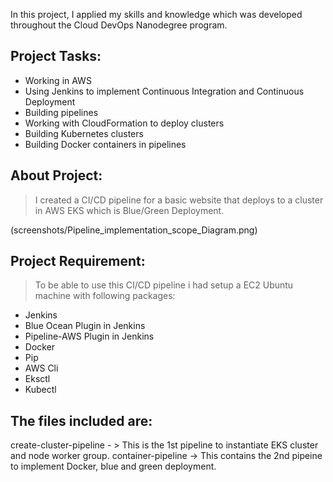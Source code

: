 In this project, I applied my skills and knowledge which was developed throughout the Cloud DevOps Nanodegree program.

## Project Tasks:

* Working in AWS
* Using Jenkins to implement Continuous Integration and Continuous Deployment
* Building pipelines
* Working with CloudFormation to deploy clusters
* Building Kubernetes clusters
* Building Docker containers in pipelines

## About Project: 

> I created a CI/CD pipeline for a basic website that deploys to a cluster in AWS EKS which is Blue/Green Deployment.

(screenshots/Pipeline_implementation_scope_Diagram.png)

## Project Requirement:

> To be able to use this CI/CD pipeline i had setup a EC2 Ubuntu machine with following packages:

* Jenkins
* Blue Ocean Plugin in Jenkins
* Pipeline-AWS Plugin in Jenkins
* Docker
* Pip
* AWS Cli
* Eksctl
* Kubectl

## The files included are:

create-cluster-pipeline - > This is the 1st pipeline to instantiate EKS cluster and node worker group.
container-pipeline -> This contains the 2nd pipeine to implement Docker, blue and green deployment.
